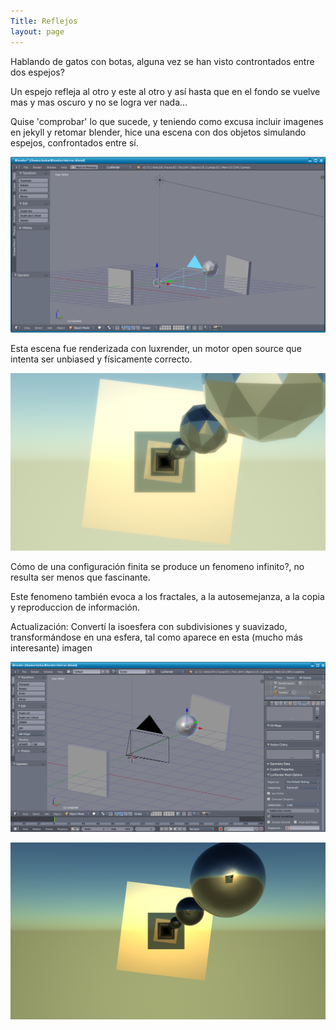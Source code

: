 ```yaml
---
Title: Reflejos
layout: page
---
```

Hablando de gatos con botas, alguna vez se han visto controntados entre dos espejos?

Un espejo refleja al otro y este al otro y así hasta que en el fondo se vuelve mas y mas oscuro y no se logra ver nada...

Quise 'comprobar' lo que sucede, y teniendo como excusa incluir imagenes en jekyll y retomar blender, hice una escena con dos objetos simulando espejos, confrontados entre sí.

![Escena](/images/blender.png)

Esta escena fue renderizada con luxrender, un motor open source que intenta ser unbiased y físicamente correcto.

![Render](/images/mirror.png) 

Cómo de una configuración finita se produce un fenomeno infinito?, no resulta ser menos que fascinante.

Este fenomeno también evoca a los fractales, a la autosemejanza, a la copia y reproduccion de información.

Actualización: Convertí la isoesfera con subdivisiones y suavizado, transformándose en una esfera, tal como aparece en esta (mucho más interesante) imagen

![Escena 2](/images/blender2.png)

![Render 2](/images/mirror2.png)
